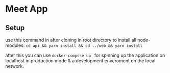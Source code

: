 # Meet App 
## Setup
use this command in after cloning in root directory to install all node-modules:
```cd api && yarn install && cd ../web && yarn install```  

after this you can use ```docker-compose up ``` for spinning up the application on localhost in production mode & a development enveroment on the local network.
